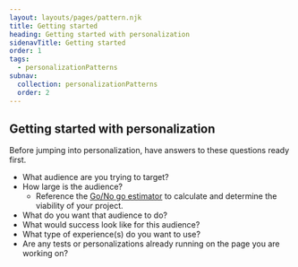 ```yaml
---
layout: layouts/pages/pattern.njk
title: Getting started
heading: Getting started with personalization
sidenavTitle: Getting started
order: 1
tags:
  - personalizationPatterns
subnav:
  collection: personalizationPatterns
  order: 2
---
```


<link data-helmet
      rel="stylesheet"
      href="/assets/packages/@rhds/elements/elements/rh-tile/rh-tile-lightdom.css">

<style data-helmet>
  #patterns-nav {
    margin-block: var(--rh-space--2xl, 32px);
  }
</style>

<script data-helmet type="module">
  import '@rhds/elements/rh-tile/rh-tile.js';
</script>

## Getting started with personalization

Before jumping into personalization, have answers to these questions ready first.

-   What audience are you trying to target?
-   How large is the audience?
    -   Reference the [Go/No go estimator][gonogoestimator]
        to calculate and determine the viability of your project.
-   What do you want that audience to do?
-   What would success look like for this audience?
-   What type of experience(s) do you want to use?
-   Are any tests or personalizations already running on the page you
    are working on?

[gonogoestimator]: https://docs.google.com/document/d/1hutgW-tyti73C64XnO4_ftpO83R81KEquEV4AeGqvWA/edit?usp=sharing